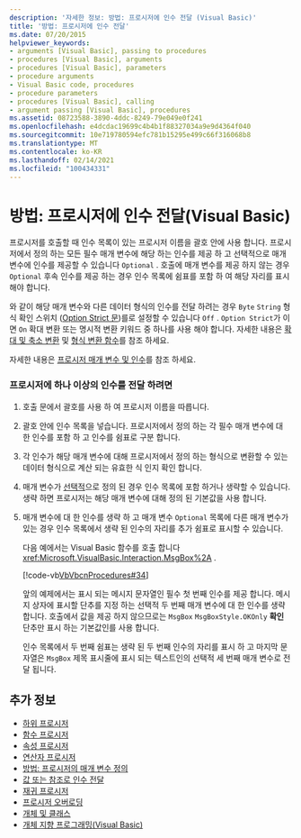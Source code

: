 ```yaml
---
description: '자세한 정보: 방법: 프로시저에 인수 전달 (Visual Basic)'
title: '방법: 프로시저에 인수 전달'
ms.date: 07/20/2015
helpviewer_keywords:
- arguments [Visual Basic], passing to procedures
- procedures [Visual Basic], arguments
- procedures [Visual Basic], parameters
- procedure arguments
- Visual Basic code, procedures
- procedure parameters
- procedures [Visual Basic], calling
- argument passing [Visual Basic], procedures
ms.assetid: 08723588-3890-4ddc-8249-79e049e0f241
ms.openlocfilehash: e4dcdac19699c4b4b1f88327034a9e9d4364f040
ms.sourcegitcommit: 10e719780594efc781b15295e499c66f316068b8
ms.translationtype: MT
ms.contentlocale: ko-KR
ms.lasthandoff: 02/14/2021
ms.locfileid: "100434331"
---
```

# <a name="how-to-pass-arguments-to-a-procedure-visual-basic"></a>방법: 프로시저에 인수 전달(Visual Basic)

프로시저를 호출할 때 인수 목록이 있는 프로시저 이름을 괄호 안에 사용 합니다. 프로시저에서 정의 하는 모든 필수 매개 변수에 해당 하는 인수를 제공 하 고 선택적으로 매개 변수에 인수를 제공할 수 있습니다 `Optional` . 호출에 매개 변수를 제공 하지 않는 경우 `Optional` 후속 인수를 제공 하는 경우 인수 목록에 쉼표를 포함 하 여 해당 자리를 표시 해야 합니다.  
  
 와 같이 해당 매개 변수와 다른 데이터 형식의 인수를 전달 하려는 경우 `Byte` `String` 형식 확인 스위치 ([Option Strict 문](../../../language-reference/statements/option-strict-statement.md))를로 설정할 수 있습니다 `Off` . `Option Strict`가 이면 `On` 확대 변환 또는 명시적 변환 키워드 중 하나를 사용 해야 합니다. 자세한 내용은 [확대 및 축소 변환](../data-types/widening-and-narrowing-conversions.md) 및 [형식 변환 함수](../../../language-reference/functions/type-conversion-functions.md)를 참조 하세요.  
  
 자세한 내용은 [프로시저 매개 변수 및 인수](./procedure-parameters-and-arguments.md)를 참조 하세요.  
  
### <a name="to-pass-one-or-more-arguments-to-a-procedure"></a>프로시저에 하나 이상의 인수를 전달 하려면  
  
1. 호출 문에서 괄호를 사용 하 여 프로시저 이름을 따릅니다.  
  
2. 괄호 안에 인수 목록을 넣습니다. 프로시저에서 정의 하는 각 필수 매개 변수에 대 한 인수를 포함 하 고 인수를 쉼표로 구분 합니다.  
  
3. 각 인수가 해당 매개 변수에 대해 프로시저에서 정의 하는 형식으로 변환할 수 있는 데이터 형식으로 계산 되는 유효한 식 인지 확인 합니다.  
  
4. 매개 변수가 [선택적](../../../language-reference/modifiers/optional.md)으로 정의 된 경우 인수 목록에 포함 하거나 생략할 수 있습니다. 생략 하면 프로시저는 해당 매개 변수에 대해 정의 된 기본값을 사용 합니다.  
  
5. 매개 변수에 대 한 인수를 생략 하 고 매개 변수 `Optional` 목록에 다른 매개 변수가 있는 경우 인수 목록에서 생략 된 인수의 자리를 추가 쉼표로 표시할 수 있습니다.  
  
     다음 예에서는 Visual Basic 함수를 호출 합니다 <xref:Microsoft.VisualBasic.Interaction.MsgBox%2A> .  
  
     [!code-vb[VbVbcnProcedures#34](~/samples/snippets/visualbasic/VS_Snippets_VBCSharp/VbVbcnProcedures/VB/Class1.vb#34)]  
  
     앞의 예제에서는 표시 되는 메시지 문자열인 필수 첫 번째 인수를 제공 합니다. 메시지 상자에 표시할 단추를 지정 하는 선택적 두 번째 매개 변수에 대 한 인수를 생략 합니다. 호출에서 값을 제공 하지 않으므로는 `MsgBox` `MsgBoxStyle.OKOnly` **확인** 단추만 표시 하는 기본값인를 사용 합니다.  
  
     인수 목록에서 두 번째 쉼표는 생략 된 두 번째 인수의 자리를 표시 하 고 마지막 문자열은 `MsgBox` 제목 표시줄에 표시 되는 텍스트인의 선택적 세 번째 매개 변수로 전달 됩니다.  
  
## <a name="see-also"></a>추가 정보

- [하위 프로시저](./sub-procedures.md)
- [함수 프로시저](./function-procedures.md)
- [속성 프로시저](./property-procedures.md)
- [연산자 프로시저](./operator-procedures.md)
- [방법: 프로시저의 매개 변수 정의](./how-to-define-a-parameter-for-a-procedure.md)
- [값 또는 참조로 인수 전달](./passing-arguments-by-value-and-by-reference.md)
- [재귀 프로시저](./recursive-procedures.md)
- [프로시저 오버로딩](./procedure-overloading.md)
- [개체 및 클래스](../objects-and-classes/index.md)
- [개체 지향 프로그래밍(Visual Basic)](../../concepts/object-oriented-programming.md)

